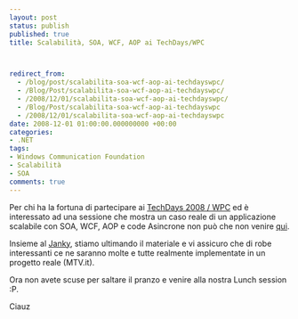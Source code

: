 ```yaml
---
layout: post
status: publish
published: true
title: Scalabilità, SOA, WCF, AOP ai TechDays/WPC



redirect_from: 
  - /blog/post/scalabilita-soa-wcf-aop-ai-techdayswpc/
  - /Blog/Post/scalabilita-soa-wcf-aop-ai-techdayswpc/
  - /2008/12/01/scalabilita-soa-wcf-aop-ai-techdayswpc/
  - /Blog/Post/scalabilita-soa-wcf-aop-ai-techdayswpc
  - /2008/12/01/scalabilita-soa-wcf-aop-ai-techdayswpc
date: 2008-12-01 01:00:00.000000000 +00:00
categories:
- .NET
tags:
- Windows Communication Foundation
- Scalabilità
- SOA
comments: true
---
```

<p><span>Per chi ha la fortuna di partecipare ai <a onclick="blankUrl(this.href); return false;" href="http://www.techdays-wpc2008.it/">TechDays 2008 / WPC</a> ed &egrave; interessato ad una sessione che mostra un caso reale di un applicazione scalabile con SOA, WCF, AOP e code Asincrone non pu&ograve; che non venire <a onclick="blankUrl(this.href); return false;" href="http://www.techdays-wpc2008.it/Session_Detail.aspx?SessionID=80">qui</a>. </span></p>
<p>Insieme al <a onclick="blankUrl(this.href); return false;" href="http://blogs.ugidotnet.org/janky/Default.aspx">Janky</a>, stiamo ultimando il materiale e vi assicuro che di robe interessanti ce ne saranno molte e tutte realmente implementate in un progetto reale (MTV.it).</p>
<p>Ora non avete scuse per saltare il pranzo e venire alla nostra Lunch session :P.</p>
<p>Ciauz&nbsp;</p>
<p>&nbsp;</p>
